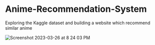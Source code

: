 # Anime-Recommendation-System
Exploring the Kaggle dataset and building a website which recommend similar anime


![Screenshot 2023-03-26 at 8 24 03 PM](https://user-images.githubusercontent.com/68785131/227785191-3d339017-6826-4ae6-8f74-5fbef27ea70b.png)
